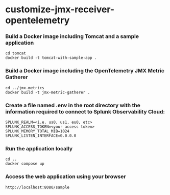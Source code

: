 # customize-jmx-receiver-opentelemetry

### Build a Docker image including Tomcat and a sample application 
````
cd tomcat
docker build -t tomcat-with-sample-app .
````

### Build a Docker image including the OpenTelemetry JMX Metric Gatherer
````
cd ../jmx-metrics
docker build -t jmx-metric-gatherer .
````

### Create a file named .env in the root directory with the information required to connect to Splunk Observability Cloud: 
````
SPLUNK_REALM=<i.e. us0, us1, eu0, etc>
SPLUNK_ACCESS_TOKEN=<your access token>
SPLUNK_MEMORY_TOTAL_MIB=1024
SPLUNK_LISTEN_INTERFACE=0.0.0.0
````

### Run the application locally 
````
cd ..
docker compose up
````

### Access the web application using your browser 
````
http://localhost:8080/sample
````
